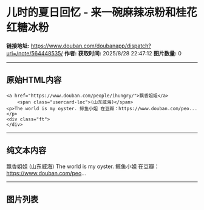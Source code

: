 # 儿时的夏日回忆 - 来一碗麻辣凉粉和桂花红糖冰粉

**链接地址:** https://www.douban.com/doubanapp/dispatch?uri=/note/564448535/
**作者:** 
**获取时间:** 2025/8/28 22:47:12
**图片数量:** 0

---

## 原始HTML内容


    <a href="https://www.douban.com/people/ihungry/">飘香姐姐</a>
        <span class="usercard-loc">(山东威海)</span>
    <p>The world is my oyster. 鲸鱼小姐 在豆瓣：https://www.douban.com/peo...</p>
    <div class="ft">
    </div>
  

---

## 纯文本内容

飘香姐姐
        (山东威海)
    The world is my oyster. 鲸鱼小姐 在豆瓣：https://www.douban.com/peo...

---

## 图片列表


